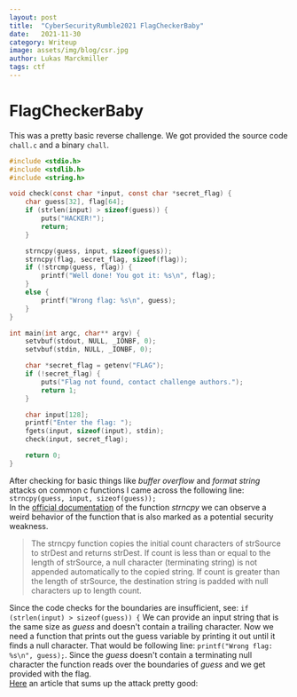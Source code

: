```yaml
---
layout: post
title:  "CyberSecurityRumble2021 FlagCheckerBaby"
date:   2021-11-30
category: Writeup
image: assets/img/blog/csr.jpg
author: Lukas Marckmiller
tags: ctf
---
```


# FlagCheckerBaby
 
This was a pretty basic reverse challenge. We got provided the source code `chall.c` and a binary `chall`. 
``` c
#include <stdio.h>
#include <stdlib.h>
#include <string.h>

void check(const char *input, const char *secret_flag) {	
	char guess[32], flag[64];
	if (strlen(input) > sizeof(guess)) {
		puts("HACKER!");
		return;
	}

	strncpy(guess, input, sizeof(guess));
	strncpy(flag, secret_flag, sizeof(flag));
	if (!strcmp(guess, flag)) {
		printf("Well done! You got it: %s\n", flag);
	}
	else {
		printf("Wrong flag: %s\n", guess);
	}
}

int main(int argc, char** argv) {
	setvbuf(stdout, NULL, _IONBF, 0);
	setvbuf(stdin, NULL, _IONBF, 0);

	char *secret_flag = getenv("FLAG");
	if (!secret_flag) {
		puts("Flag not found, contact challenge authors.");
		return 1;
	}

	char input[128];
	printf("Enter the flag: ");
	fgets(input, sizeof(input), stdin);
	check(input, secret_flag);

	return 0;
}
```
After checking for basic things like *buffer overflow* and *format string* attacks on common c functions I came across the following line:
`strncpy(guess, input, sizeof(guess));`
<br> In the [official documentation](https://docs.microsoft.com/en-us/cpp/c-runtime-library/reference/strncpy-strncpy-l-wcsncpy-wcsncpy-l-mbsncpy-mbsncpy-l?view=msvc-170) of the function *strncpy* we can observe a weird behavior of the function that is also marked as a potential security weakness. 
> The strncpy function copies the initial count characters of strSource to strDest and returns strDest. If count is less than or equal to the length of strSource, a null character (terminating string) is not appended automatically to the copied string. If count is greater than the length of strSource, the destination string is padded with null characters up to length count.

Since the code checks for the boundaries are insufficient, see: `if (strlen(input) > sizeof(guess)) {` We can provide an input string that is the same size as *guess* and doesn't contain a trailing character. Now we need a function that prints out the guess variable by printing it out until it finds a null character. That would be following line: `printf("Wrong flag: %s\n", guess);`. Since the *guess* doesn't contain a terminating null character the function reads over the boundaries of *guess* and we get provided with the flag.<br>
[Here](https://devblogs.microsoft.com/oldnewthing/20050107-00/?p=36773) an article that sums up the attack pretty good: 

